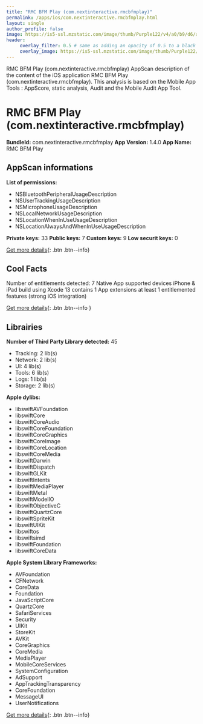 ```yaml
---
title: "RMC BFM Play (com.nextinteractive.rmcbfmplay)"
permalink: /apps/ios/com.nextinteractive.rmcbfmplay.html
layout: single
author_profile: false
image: https://is5-ssl.mzstatic.com/image/thumb/Purple122/v4/a0/b9/d6/a0b9d62c-e6a3-0e30-3ba0-5c0e6691485f/AppIcon-0-0-1x_U007emarketing-0-0-0-7-0-0-sRGB-0-0-0-GLES2_U002c0-512MB-85-220-0-0.png/512x512bb.jpg
header: 
     overlay_filter: 0.5 # same as adding an opacity of 0.5 to a black background
     overlay_image: https://is5-ssl.mzstatic.com/image/thumb/Purple122/v4/a0/b9/d6/a0b9d62c-e6a3-0e30-3ba0-5c0e6691485f/AppIcon-0-0-1x_U007emarketing-0-0-0-7-0-0-sRGB-0-0-0-GLES2_U002c0-512MB-85-220-0-0.png/512x512bb.jpg
---
```

RMC BFM Play (com.nextinteractive.rmcbfmplay) AppScan description of the content of the iOS application RMC BFM Play (com.nextinteractive.rmcbfmplay). This analysis is based on the Mobile App Tools : AppScore, static analysis, Audit and the Mobile Audit App Tool.

# RMC BFM Play (com.nextinteractive.rmcbfmplay)

**BundleId:** com.nextinteractive.rmcbfmplay
**App Version:** 1.4.0
**App Name:** RMC BFM Play


## AppScan informations 

**List of permissions:** 
- NSBluetoothPeripheralUsageDescription
- NSUserTrackingUsageDescription
- NSMicrophoneUsageDescription
- NSLocalNetworkUsageDescription
- NSLocationWhenInUseUsageDescription
- NSLocationAlwaysAndWhenInUseUsageDescription
  
  
**Private keys:** 33
**Public keys:** 7
**Custom keys:** 9
**Low securit keys:** 0
  
[Get more details](/pricing.html){: .btn .btn--info}

## Cool Facts

Number of entitlements detected: 7
Native App
supported devices iPhone & iPad
build using Xcode 13
contains 1 App extensions
at least 1 entitlemented features (strong iOS integration)
  
[Get more details](/pricing.html){: .btn .btn--info }

## Librairies 
**Number of Third Party Library detected:** 45
- Tracking: 2 lib(s)
- Network: 2 lib(s)
- UI: 4 lib(s)
- Tools: 6 lib(s)
- Logs: 1 lib(s)
- Storage: 2 lib(s)


**Apple dylibs:**
- libswiftAVFoundation
- libswiftCore
- libswiftCoreAudio
- libswiftCoreFoundation
- libswiftCoreGraphics
- libswiftCoreImage
- libswiftCoreLocation
- libswiftCoreMedia
- libswiftDarwin
- libswiftDispatch
- libswiftGLKit
- libswiftIntents
- libswiftMediaPlayer
- libswiftMetal
- libswiftModelIO
- libswiftObjectiveC
- libswiftQuartzCore
- libswiftSpriteKit
- libswiftUIKit
- libswiftos
- libswiftsimd
- libswiftFoundation
- libswiftCoreData


**Apple System Library Frameworks:**
- AVFoundation
- CFNetwork
- CoreData
- Foundation
- JavaScriptCore
- QuartzCore
- SafariServices
- Security
- UIKit
- StoreKit
- AVKit
- CoreGraphics
- CoreMedia
- MediaPlayer
- MobileCoreServices
- SystemConfiguration
- AdSupport
- AppTrackingTransparency
- CoreFoundation
- MessageUI
- UserNotifications


  
[Get more details](/pricing.html){: .btn .btn--info}

